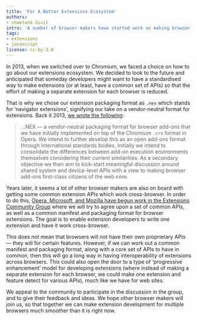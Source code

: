 ```yaml
---
title: 'For A Better Extensions Ecosystem'
authors:
- shwetank-dixit
intro: 'A number of browser makers have started work on making browser extensions interoperable. This bodes well for the future of the extensions ecosystem.'
tags:
- extensions
- javascript
license: cc-by-3.0
---
```


In 2013, when we switched over to Chromium, we faced a choice on how to go about our extensions ecosystem. We decided to look to the future and anticipated that someday developers might want to have a standardised way to make extensions (or at least, have a common set of APIs) so that the effort of making a separate extension for each browser is reduced.

That is why we chose our extension packaging format as `.nex` which stands for ‘navigator extensions’, signifying our take on a vendor-neutral format for extensions. Back it 2013, [we wrote the following](https://dev.opera.com/blog/introducing-nex/):

> ...NEX — a vendor-neutral packaging format for browser add-ons that we have initially implemented on top of the Chromium `.crx` format in Opera. We intend to further develop this as an open add-ons format through international standards bodies. Initially we intend to consolidate the differences between add-on execution environments themselves considering their current similarities. As a secondary objective we then aim to kick-start meaningful discussion around shared system and device-level APIs with a view to making browser add-ons first-class citizens of the web core.

Years later, it seems a lot of other browser makers are also on board with getting some common extension APIs which work cross-browser. In order to do this, [Opera, Microsoft, and Mozilla have begun work in the Extensions Community Group](https://lists.w3.org/Archives/Public/public-browserext/2016May/0000.html) where we will try to agree upon a set of common APIs, as well as a common manifest and packaging format for browser extensions. The goal is to enable extension developers to write one extension and have it work cross-browser.

This does not mean that browsers will not have their own proprietary APIs — they will for certain features. However, if we can work out a common manifest and packaging format, along with a core set of APIs to have in common, then this will go a long way in having interoperability of extensions across browsers. This could also open the door to a type of ‘progressive enhancement’ model for developing extensions (where instead of making a separate extension for each browser, we could make one extension and feature detect for various APIs), much like we have for web sites.

We appeal to the community to participate in the discussion in the group, and to give their feedback and ideas. We hope other browser makers will join us, so that together we can make extension development for multiple browsers much smoother than it is right now.
